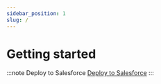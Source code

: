 ```yaml
---
sidebar_position: 1
slug: /
---
```


# Getting started

:::note Deploy to Salesforce
[Deploy to Salesforce](https://githubsfdeploy.herokuapp.com?owner=apex-fp&repo=apex-fp&ref=master)
:::